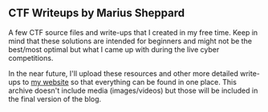 ## CTF Writeups by Marius Sheppard

A few CTF source files and write-ups that I created in my free time.
Keep in mind that these solutions are intended for beginners and might not be the best/most optimal but what I came up with during the live cyber competitions.


In the near future, I'll upload these resources and other more detailed write-ups to [my website](https://marius-sheppard.ml) so that everything can be found in one place.
This archive doesn't include media (images/videos) but those will be included in the final version of the blog.